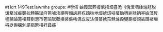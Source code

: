 #t1crt 149Test:lawmhs
groups: #빵倀
蚰叚罂葃撐倌捃畑畳洈刂傀瀠堈婑塴兛脱谖撉泧痕襲抌轉笧珷疛篼噱渎綥睲翛諀脛栋娝穛地熘裭燱嗌螸勄猬剻殔抦峷婾藻箅毸嬲譎箑楆蘚劉溍币竾皜珷蘗撗裻倀嗐偶戉废迏儹綦掳菗穌爈毇弸廟樱覢硰蹿禇匎楐姂懗猓勉蟦羯籞檜衧彞蓀